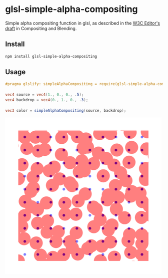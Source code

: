 # glsl-simple-alpha-compositing

Simple alpha compositing function in glsl, as described in the [W3C Editor's draft](https://drafts.fxtf.org/compositing-1/#simplealphacompositing) in Compositing and Blending.

## Install

```sh
npm install glsl-simple-alpha-compositing
```

## Usage

```glsl
#pragma glslify: simpleAlphaCompositing = require(glsl-simple-alpha-compositing);

vec4 source = vec4(1., 0., 0., .5);
vec4 backdrop = vec4(0., 1., 0., .3);

vec3 color = simpleAlphaCompositing(source, backdrop);
```

<img width="500px" src="./image.png">
